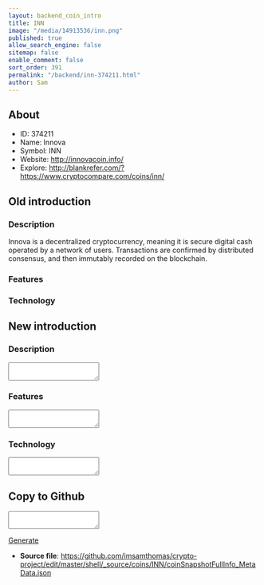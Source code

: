 ```yaml
---
layout: backend_coin_intro
title: INN
image: "/media/14913536/inn.png"
published: true
allow_search_engine: false
sitemap: false
enable_comment: false
sort_order: 391
permalink: "/backend/inn-374211.html"
author: Sam
---
```


## About

- ID: 374211
- Name: Innova
- Symbol: INN
- Website: http://innovacoin.info/
- Explore: http://blankrefer.com/?https://www.cryptocompare.com/coins/inn/


## Old introduction

### Description

<p>Innova is a decentralized cryptocurrency, meaning it is secure digital cash operated by a network of users. Transactions are confirmed by distributed consensus, and then immutably recorded on the blockchain.</p>

### Features


### Technology




## New introduction


### Description
<textarea id="meta_description" name="description"></textarea>

### Features
<textarea id="meta_features" name="features"></textarea>

### Technology
<textarea id="meta_technology" name="technology"></textarea>


## Copy to Github

<textarea id="coinsnapshotfullinfo_metadata"></textarea>

<a href="#gen" onclick="generateMetaDatJson()">Generate</a>

- **Source file**: <a href="https://github.com/imsamthomas/crypto-project/edit/master/shell/_source/coins/INN/coinSnapshotFullInfo_MetaData.json">https://github.com/imsamthomas/crypto-project/edit/master/shell/_source/coins/INN/coinSnapshotFullInfo_MetaData.json</a>

